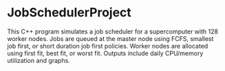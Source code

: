 # JobSchedulerProject
This C++ program simulates a job scheduler for a supercomputer with 128 worker nodes. Jobs are queued at the master node using FCFS, smallest job first, or short duration job first policies. Worker nodes are allocated using first fit, best fit, or worst fit. Outputs include daily CPU/memory utilization and graphs.
